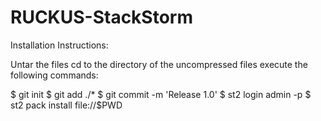 # RUCKUS-StackStorm
Installation Instructions:

Untar the files
cd to the directory of the uncompressed files
execute the following commands:

$ git init
$ git add ./*
$ git commit -m 'Release 1.0'
$ st2 login admin -p <password> 
$ st2 pack install file://$PWD
